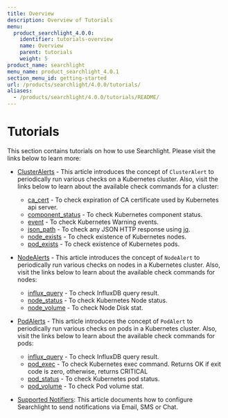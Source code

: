 ```yaml
---
title: Overview
description: Overview of Tutorials
menu:
  product_searchlight_4.0.0:
    identifier: tutorials-overview
    name: Overview
    parent: tutorials
    weight: 5
product_name: searchlight
menu_name: product_searchlight_4.0.1
section_menu_id: getting-started
url: /products/searchlight/4.0.0/tutorials/
aliases:
  - /products/searchlight/4.0.0/tutorials/README/
---
```


# Tutorials

This section contains tutorials on how to use Searchlight. Please visit the links below to learn more:

 - [ClusterAlerts](/docs/tutorials/cluster-alerts/README.md) - This article introduces the concept of `ClusterAlert` to periodically run various checks on a Kubernetes cluster. Also, visit the links below to learn about the available check commands for a cluster:
    - [ca_cert](/docs/tutorials/cluster-alerts/ca_cert.md) - To check expiration of CA certificate used by Kubernetes api server.
    - [component_status](/docs/tutorials/cluster-alerts/component_status.md) - To check Kubernetes component status.
    - [event](/docs/tutorials/cluster-alerts/event.md) - To check Kubernetes Warning events.
    - [json_path](/docs/tutorials/cluster-alerts/json_path.md) - To check any JSON HTTP response using [jq](https://stedolan.github.io/jq/).
    - [node_exists](/docs/tutorials/cluster-alerts/node_exists.md) - To check existence of Kubernetes nodes.
    - [pod_exists](/docs/tutorials/cluster-alerts/pod_exists.md) - To check existence of Kubernetes pods.

 - [NodeAlerts](/docs/tutorials/node-alerts/README.md) - This article introduces the concept of `NodeAlert` to periodically run various checks on nodes in a Kubernetes cluster. Also, visit the links below to learn about the available check commands for nodes:
    - [influx_query](/docs/tutorials/node-alerts/influx_query.md) - To check InfluxDB query result.
    - [node_status](/docs/tutorials/node-alerts/node_status.md) - To check Kubernetes Node status.
    - [node_volume](/docs/tutorials/node-alerts/node_volume.md) - To check Node Disk stat.

 - [PodAlerts](/docs/tutorials/pod-alerts/README.md) - This article introduces the concept of `PodAlert` to periodically run various checks on pods in a Kubernetes cluster. Also, visit the links below to learn about the available check commands for pods:
    - [influx_query](/docs/tutorials/pod-alerts/influx_query.md) - To check InfluxDB query result.
    - [pod_exec](/docs/tutorials/pod-alerts/pod_exec.md) - To check Kubernetes exec command. Returns OK if exit code is zero, otherwise, returns CRITICAL
    - [pod_status](/docs/tutorials/pod-alerts/pod_status.md) - To check Kubernetes pod status.
    - [pod_volume](/docs/tutorials/pod-alerts/pod_volume.md) - To check Pod volume stat.

 - [Supported Notifiers](/docs/tutorials/notifiers.md): This article documents how to configure Searchlight to send notifications via Email, SMS or Chat.
